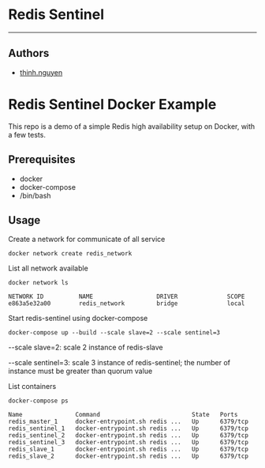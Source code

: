 # **Redis Sentinel**
---
## **Authors**
- [thinh.nguyen](mailto:nvthinh1511@gmail.com)

# Redis Sentinel Docker Example

This repo is a demo of a simple Redis high availability setup on Docker,
with a few tests.

## Prerequisites

* docker
* docker-compose
* /bin/bash

## Usage

Create a network for communicate of all service

	docker network create redis_network

List all network available

	docker network ls

	NETWORK ID          NAME                  DRIVER              SCOPE
	e863a5e32a00        redis_network         bridge              local

Start redis-sentinel using docker-compose

	docker-compose up --build --scale slave=2 --scale sentinel=3

--scale slave=2: scale 2 instance of redis-slave

--scale sentinel=3: scale 3 instance of redis-sentinel; the number of instance must be greater than quorum value


List containers

	docker-compose ps

    Name               Command                          State   Ports
	redis_master_1     docker-entrypoint.sh redis ...   Up      6379/tcp
	redis_sentinel_1   docker-entrypoint.sh redis ...   Up      6379/tcp
	redis_sentinel_2   docker-entrypoint.sh redis ...   Up      6379/tcp
	redis_sentinel_3   docker-entrypoint.sh redis ...   Up      6379/tcp
	redis_slave_1      docker-entrypoint.sh redis ...   Up      6379/tcp
	redis_slave_2      docker-entrypoint.sh redis ...   Up      6379/tcp
